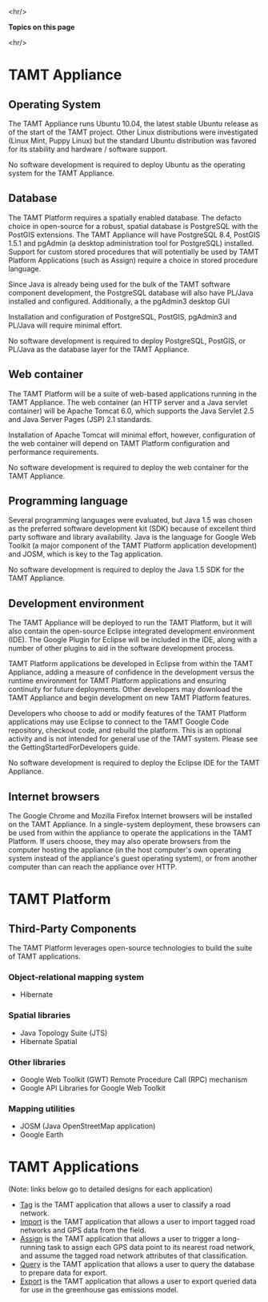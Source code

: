 

&lt;hr/&gt;


**Topics on this page**



&lt;hr/&gt;



# TAMT Appliance #

## Operating System ##

The TAMT Appliance runs Ubuntu 10.04, the latest stable Ubuntu release as of the start of the TAMT project. Other Linux distributions were investigated (Linux Mint, Puppy Linux) but the standard Ubuntu distribution was favored for its stability and hardware / software support.

No software development is required to deploy Ubuntu as the operating system for the TAMT Appliance.

## Database ##

The TAMT Platform requires a spatially enabled database. The defacto choice in open-source for a robust, spatial database is PostgreSQL with the PostGIS extensions. The TAMT Appliance will have PostgreSQL 8.4, PostGIS 1.5.1 and pgAdmin (a desktop administration tool for PostgreSQL) installed. Support for custom stored procedures that will potentially be used by TAMT Platform Applications (such as Assign) require a choice in stored procedure language.

Since Java is already being used for the bulk of the TAMT software component development, the PostgreSQL database will also have PL/Java installed and configured. Additionally, a the pgAdmin3 desktop GUI

Installation and configuration of PostgreSQL, PostGIS, pgAdmin3 and PL/Java will require minimal effort.

No software development is required to deploy PostgreSQL, PostGIS, or PL/Java as the database layer for the TAMT Appliance.

## Web container ##

The TAMT Platform will be a suite of web-based applications running in the TAMT Appliance. The web container (an HTTP server and a Java servlet container) will be Apache Tomcat 6.0, which supports the Java Servlet 2.5 and Java Server Pages (JSP) 2.1 standards.

Installation of Apache Tomcat will minimal effort, however, configuration of the web container will depend on TAMT Platform configuration and performance requirements.

No software development is required to deploy the web container for the TAMT Appliance.

## Programming language ##

Several programming languages were evaluated, but Java 1.5 was chosen as the preferred software development kit (SDK) because of excellent third party software and library availability. Java is the language for Google Web Toolkit (a major component of the TAMT Platform application development) and JOSM, which is key to the Tag application.

No software development is required to deploy the Java 1.5 SDK for the TAMT Appliance.

## Development environment ##

The TAMT Appliance will be deployed to run the TAMT Platform, but it will also contain the open-source Eclipse integrated development environment (IDE). The Google Plugin for Eclipse will be included in the IDE, along with a number of other plugins to aid in the software development process.

TAMT Platform applications be developed in Eclipse from within the TAMT Appliance, adding a measure of confidence in the development versus the runtime environment for TAMT Platform applications and ensuring continuity for future deployments. Other developers may download the TAMT Appliance and begin development on new TAMT Platform features.

Developers who choose to add or modify features of the TAMT Platform applications may use Eclipse to connect to the TAMT Google Code repository, checkout code, and rebuild the platform. This is an optional activity and is not intended for general use of the TAMT system. Please see the GettingStartedForDevelopers guide.

No software development is required to deploy the Eclipse IDE for the TAMT Appliance.

## Internet browsers ##

The Google Chrome and Mozilla Firefox Internet browsers will be installed on the TAMT Appliance. In a single-system deployment, these browsers can be used from within the appliance to operate the applications in the TAMT Platform. If users choose, they may also operate browsers from the computer hosting the appliance (in the host computer's own operating system instead of the appliance's guest operating system), or from another computer than can reach the appliance over HTTP.

# TAMT Platform #

## Third-Party Components ##

The TAMT Platform leverages open-source technologies to build the suite of TAMT applications.

### Object-relational mapping system ###

  * Hibernate

### Spatial libraries ###

  * Java Topology Suite (JTS)
  * Hibernate Spatial

### Other libraries ###

  * Google Web Toolkit (GWT) Remote Procedure Call (RPC) mechanism
  * Google API Libraries for Google Web Toolkit

### Mapping utilities ###

  * JOSM (Java OpenStreetMap application)
  * Google Earth

# TAMT Applications #

(Note: links below go to detailed designs for each application)

  * [Tag](DetailedSystemDesignTag.md) is the TAMT application that allows a user to classify a road network.
  * [Import](DetailedSystemDesignImport.md) is the TAMT application that allows a user to import tagged road networks and GPS data from the field.
  * [Assign](DetailedSystemDesignAssign.md) is the TAMT application that allows a user to trigger a long-running task to assign each GPS data point to its nearest road network, and assume the tagged road network attributes of that classification.
  * [Query](DetailedSystemDesignQuery.md) is the TAMT application that allows a user to query the database to prepare data for export.
  * [Export](DetailedSystemDesignExport.md) is the TAMT application that allows a user to export queried data for use in the greenhouse gas emissions model.